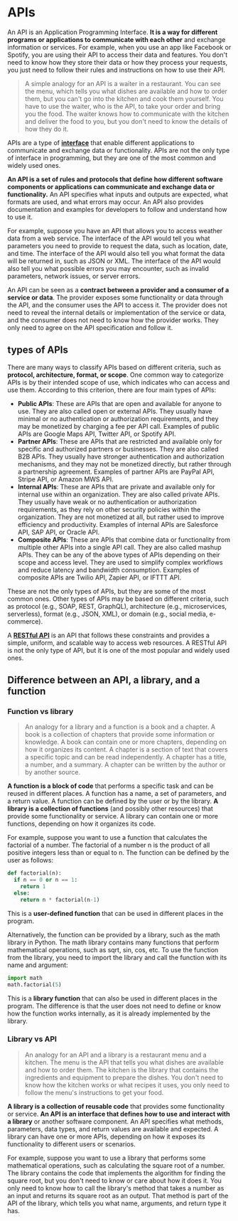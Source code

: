 # APIs

An API is an Application Programming Interface. **It is a way for different programs or applications to communicate with each other** and exchange information or services.
For example, when you use an app like Facebook or Spotify, you are using their API to access their data and features. You don't need to know how they store their data or how they process your requests, you just need to follow their rules and instructions on how to use their API.

> A simple analogy for an API is a waiter in a restaurant. You can see the menu, which tells you what dishes are available and how to order them, but you can't go into the kitchen and cook them yourself. You have to use the waiter, who is the API, to take your order and bring you the food. The waiter knows how to communicate with the kitchen and deliver the food to you, but you don't need to know the details of how they do it.

APIs are a type of **[interface](interface.md)** that enable different applications to communicate and exchange data or functionality. APIs are not the only type of interface in programming, but they are one of the most common and widely used ones.

**An API is a set of rules and protocols that define how different software components or applications can communicate and exchange data or functionality.**
An API specifies what inputs and outputs are expected, what formats are used, and what errors may occur.
An API also provides documentation and examples for developers to follow and understand how to use it.

For example, suppose you have an API that allows you to access weather data from a web service.
The interface of the API would tell you what parameters you need to provide to request the data, such as location, date, and time.
The interface of the API would also tell you what format the data will be returned in, such as JSON or XML.
The interface of the API would also tell you what possible errors you may encounter, such as invalid parameters, network issues, or server errors.

An API can be seen as a **contract between a provider and a consumer of a service or data**. The provider exposes some functionality or data through the API, and the consumer uses the API to access it. The provider does not need to reveal the internal details or implementation of the service or data, and the consumer does not need to know how the provider works. They only need to agree on the API specification and follow it.

## types of APIs

There are many ways to classify APIs based on different criteria, such as **protocol, architecture, format, or scope**.
One common way to categorize APIs is by their intended scope of use, which indicates who can access and use them. According to this criterion, there are four main types of APIs:

- **Public APIs**: These are APIs that are open and available for anyone to use. They are also called open or external APIs. They usually have minimal or no authentication or authorization requirements, and they may be monetized by charging a fee per API call. Examples of public APIs are Google Maps API, Twitter API, or Spotify API.
- **Partner APIs**: These are APIs that are restricted and available only for specific and authorized partners or businesses. They are also called B2B APIs. They usually have stronger authentication and authorization mechanisms, and they may not be monetized directly, but rather through a partnership agreement. Examples of partner APIs are PayPal API, Stripe API, or Amazon MWS API.
- **Internal APIs**: These are APIs that are private and available only for internal use within an organization. They are also called private APIs. They usually have weak or no authentication or authorization requirements, as they rely on other security policies within the organization. They are not monetized at all, but rather used to improve efficiency and productivity. Examples of internal APIs are Salesforce API, SAP API, or Oracle API.
- **Composite APIs**: These are APIs that combine data or functionality from multiple other APIs into a single API call. They are also called mashup APIs. They can be any of the above types of APIs depending on their scope and access level. They are used to simplify complex workflows and reduce latency and bandwidth consumption. Examples of composite APIs are Twilio API, Zapier API, or IFTTT API.

These are not the only types of APIs, but they are some of the most common ones. Other types of APIs may be based on different criteria, such as protocol (e.g., SOAP, REST, GraphQL), architecture (e.g., microservices, serverless), format (e.g., JSON, XML), or domain (e.g., social media, e-commerce).

A [**RESTful API**](REST.md) is an API that follows these constraints and provides a simple, uniform, and scalable way to access web resources. A RESTful API is not the only type of API, but it is one of the most popular and widely used ones.

## Difference between an API, a library, and a function

### Function vs library

> An analogy for a library and a function is a book and a chapter. A book is a collection of chapters that provide some information or knowledge. A book can contain one or more chapters, depending on how it organizes its content. A chapter is a section of text that covers a specific topic and can be read independently. A chapter has a title, a number, and a summary. A chapter can be written by the author or by another source.

**A function is a block of code** that performs a specific task and can be reused in different places. A function has a name, a set of parameters, and a return value. A function can be defined by the user or by the library.
**A library is a collection of functions** (and possibly other resources) that provide some functionality or service. A library can contain one or more functions, depending on how it organizes its code.

For example, suppose you want to use a function that calculates the factorial of a number. The factorial of a number n is the product of all positive integers less than or equal to n. The function can be defined by the user as follows:

```python
def factorial(n):
  if n == 0 or n == 1:
    return 1
  else:
    return n * factorial(n-1)
```

This is a **user-defined function** that can be used in different places in the program.

Alternatively, the function can be provided by a library, such as the math library in Python. The math library contains many functions that perform mathematical operations, such as sqrt, sin, cos, etc. To use the function from the library, you need to import the library and call the function with its name and argument:

```python
import math
math.factorial(5)
```

This is a **library function** that can also be used in different places in the program. The difference is that the user does not need to define or know how the function works internally, as it is already implemented by the library.

### Library vs API

> An analogy for an API and a library is a restaurant menu and a kitchen. The menu is the API that tells you what dishes are available and how to order them. The kitchen is the library that contains the ingredients and equipment to prepare the dishes. You don't need to know how the kitchen works or what recipes it uses, you only need to follow the menu's instructions to get your food.

**A library is a collection of reusable code** that provides some functionality or service.
**An API is an interface that defines how to use and interact with a library** or another software component. An API specifies what methods, parameters, data types, and return values are available and expected. A library can have one or more APIs, depending on how it exposes its functionality to different users or scenarios.

For example, suppose you want to use a library that performs some mathematical operations, such as calculating the square root of a number. The library contains the code that implements the algorithm for finding the square root, but you don't need to know or care about how it does it. You only need to know how to call the library's method that takes a number as an input and returns its square root as an output. That method is part of the API of the library, which tells you what name, arguments, and return type it has.
